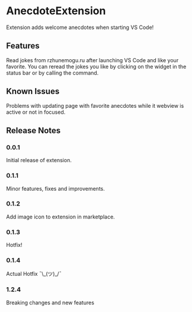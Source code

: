 # AnecdoteExtension

Extension adds welcome anecdotes when starting VS Code!

## Features

Read jokes from rzhunemogu.ru after launching VS Code and like your favorite.
You can reread the jokes you like by clicking on the widget in the status bar or by calling the command.

## Known Issues

Problems with updating page with favorite anecdotes while it webview is active or not in focused.

## Release Notes

### 0.0.1

Initial release of extension.

### 0.1.1

Minor features, fixes and improvements.

### 0.1.2

Add image icon to extension in marketplace.

### 0.1.3

Hotfix!

### 0.1.4

Actual Hotfix ¯\\\_(ツ)\_/¯

### 1.2.4

Breaking changes and new features